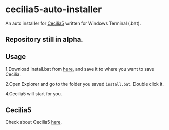 # cecilia5-auto-installer
An auto installer for [Cecilia5](https://github.com/belangeo/cecilia5) written for Windows Terminal (.bat).

## Repository still in alpha.

## Usage
1.Download install.bat from [here](https://github.com/Kokohachi/cecilia5-auto-installer/releases/download/v0.1.1/install.bat), and save it to where you want to save Cecilia.

2.Open Explorer and go to the folder you saved `install.bat`. Double click it.

4.Cecilia5 will start for you.

## Cecilia5
Check about Cecilia5 [here](https://github.com/belangeo/cecilia5).
